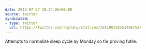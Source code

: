 ```yaml
---
date: 2013-07-27 18:24:26+00:00
source: twitter
syndicated:
- type: twitter
  url: https://twitter.com/roytang/statuses/361190358551498753/
---
```


Attempts to normalize sleep cycle by Monday so far proving futile.